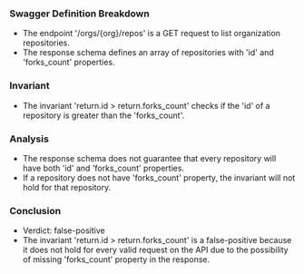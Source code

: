 ### Swagger Definition Breakdown
- The endpoint '/orgs/{org}/repos' is a GET request to list organization repositories.
- The response schema defines an array of repositories with 'id' and 'forks_count' properties.

### Invariant
- The invariant 'return.id > return.forks_count' checks if the 'id' of a repository is greater than the 'forks_count'.

### Analysis
- The response schema does not guarantee that every repository will have both 'id' and 'forks_count' properties.
- If a repository does not have 'forks_count' property, the invariant will not hold for that repository.

### Conclusion
- Verdict: false-positive
- The invariant 'return.id > return.forks_count' is a false-positive because it does not hold for every valid request on the API due to the possibility of missing 'forks_count' property in the response.

